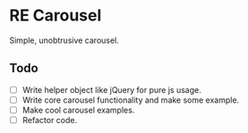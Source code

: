 # RE Carousel
Simple, unobtrusive carousel.

## Todo
- [ ] Write helper object like jQuery for pure js usage.
- [ ] Write core carousel functionality and make some example.
- [ ] Make cool carousel examples.
- [ ] Refactor code.
